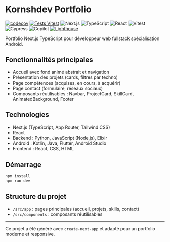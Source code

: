# Kornshdev Portfolio

[![codecov](https://codecov.io/gh/ujju16/kornshdevportfolio/branch/main/graph/badge.svg)](https://codecov.io/gh/ujju16/kornshdevportfolio)
[![Tests Vitest](https://github.com/ujju16/kornshdevportfolio/actions/workflows/coverage.yml/badge.svg)](https://github.com/ujju16/kornshdevportfolio/actions/workflows/coverage.yml)
![Next.js](https://img.shields.io/badge/Next.js-15.3.3-blue?logo=nextdotjs)
![TypeScript](https://img.shields.io/badge/TypeScript-5.x-blue?logo=typescript)
![React](https://img.shields.io/badge/React-19.x-61dafb?logo=react)
![Vitest](https://img.shields.io/badge/Vitest-%3E%3D3.2-green?logo=vitest)
![Cypress](https://img.shields.io/badge/Cypress-E2E-17202C?logo=cypress)
![Copilot](https://img.shields.io/badge/AI-GitHub%20Copilot-10a37f?logo=githubcopilot)
[![Lighthouse](https://img.shields.io/badge/Lighthouse-automated-0bbd13?logo=lighthouse)](./LIGHTHOUSE.md)

Portfolio Next.js TypeScript pour développeur web fullstack spécialisation Android.

## Fonctionnalités principales
- Accueil avec fond animé abstrait et navigation
- Présentation des projets (cards, filtres par techno)
- Page compétences (acquises, en cours, à acquérir)
- Page contact (formulaire, réseaux sociaux)
- Composants réutilisables : Navbar, ProjectCard, SkillCard, AnimatedBackground, Footer

## Technologies
- Next.js (TypeScript, App Router, Tailwind CSS)
- React
- Backend : Python, JavaScript (Node.js), Elixir
- Android : Kotlin, Java, Flutter, Android Studio
- Frontend : React, CSS, HTML

## Démarrage
```bash
npm install
npm run dev
```

## Structure du projet
- `/src/app` : pages principales (accueil, projets, skills, contact)
- `/src/components` : composants réutilisables

---

Ce projet a été généré avec `create-next-app` et adapté pour un portfolio moderne et responsive.
